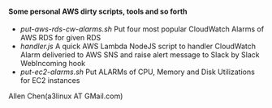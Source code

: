 #### Some personal AWS dirty scripts, tools and so forth

- *put-aws-rds-cw-alarms.sh*  Put four most popular CloudWatch Alarms of AWS RDS for given RDS
- *handler.js*  A quick AWS Lambda NodeJS script to handler CloudWatch Alarm deliveried to AWS SNS and raise alert message to Slack by Slack WebIncoming hook
- *put-ec2-alarms.sh* Put ALARMs of CPU, Memory and Disk Utilizations for EC2 instances

Allen Chen(a3linux AT GMail.com)
